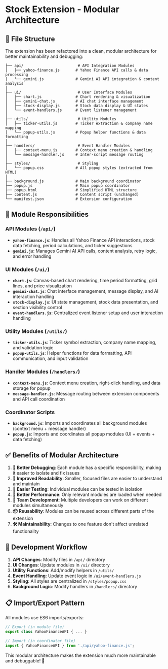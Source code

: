 # Stock Extension - Modular Architecture

## 📁 File Structure

The extension has been refactored into a clean, modular architecture for better maintainability and debugging:

```
├── api/                        # API Integration Modules
│   ├── yahoo-finance.js       # Yahoo Finance API calls & data processing
│   └── gemini.js              # Gemini AI API integration & content analysis
│
├── ui/                         # User Interface Modules  
│   ├── chart.js               # Chart rendering & visualization
│   ├── gemini-chat.js         # AI chat interface management
│   ├── stock-display.js       # Stock data display & UI states
│   └── event-handlers.js      # Event listener management
│
├── utils/                      # Utility Modules
│   ├── ticker-utils.js        # Ticker extraction & company name mapping
│   └── popup-utils.js         # Popup helper functions & data formatting
│
├── handlers/                   # Event Handler Modules
│   ├── context-menu.js        # Context menu creation & handling  
│   └── message-handler.js     # Inter-script message routing
│
├── styles/                     # Styling
│   └── popup.css              # All popup styles (extracted from HTML)
│
├── background.js              # Main background coordinator
├── popup.js                   # Main popup coordinator  
├── popup.html                 # Simplified HTML structure
├── content.js                 # Content script (unchanged)
└── manifest.json              # Extension configuration
```

## 🧩 Module Responsibilities

### **API Modules (`/api/`)**
- **`yahoo-finance.js`**: Handles all Yahoo Finance API interactions, stock data fetching, period calculations, and ticker suggestions
- **`gemini.js`**: Manages Gemini AI API calls, content analysis, retry logic, and error handling

### **UI Modules (`/ui/`)**
- **`chart.js`**: Canvas-based chart rendering, time period formatting, grid lines, and price visualization
- **`gemini-chat.js`**: Chat interface management, message display, and AI interaction handling
- **`stock-display.js`**: UI state management, stock data presentation, and section visibility control
- **`event-handlers.js`**: Centralized event listener setup and user interaction handling

### **Utility Modules (`/utils/`)**
- **`ticker-utils.js`**: Ticker symbol extraction, company name mapping, and validation logic
- **`popup-utils.js`**: Helper functions for data formatting, API communication, and input validation

### **Handler Modules (`/handlers/`)**
- **`context-menu.js`**: Context menu creation, right-click handling, and data storage for popup
- **`message-handler.js`**: Message routing between extension components and API call coordination

### **Coordinator Scripts**
- **`background.js`**: Imports and coordinates all background modules (context menu + message handler)
- **`popup.js`**: Imports and coordinates all popup modules (UI + events + data fetching)

## ✅ Benefits of Modular Architecture

1. **🔧 Better Debugging**: Each module has a specific responsibility, making it easier to isolate and fix issues
2. **📖 Improved Readability**: Smaller, focused files are easier to understand and maintain
3. **🔄 Easier Testing**: Individual modules can be tested in isolation
4. **🚀 Better Performance**: Only relevant modules are loaded when needed
5. **👥 Team Development**: Multiple developers can work on different modules simultaneously
6. **📦 Reusability**: Modules can be reused across different parts of the extension
7. **🛠️ Maintainability**: Changes to one feature don't affect unrelated functionality

## 🚀 Development Workflow

1. **API Changes**: Modify files in `/api/` directory
2. **UI Changes**: Update modules in `/ui/` directory  
3. **Utility Functions**: Add/modify helpers in `/utils/`
4. **Event Handling**: Update event logic in `/ui/event-handlers.js`
5. **Styling**: All styles are centralized in `/styles/popup.css`
6. **Background Logic**: Modify handlers in `/handlers/` directory

## 📋 Import/Export Pattern

All modules use ES6 imports/exports:

```javascript
// Export (in module file)
export class YahooFinanceAPI { ... }

// Import (in coordinator file)
import { YahooFinanceAPI } from './api/yahoo-finance.js';
```

This modular architecture makes the extension much more maintainable and debuggable! 🎉
